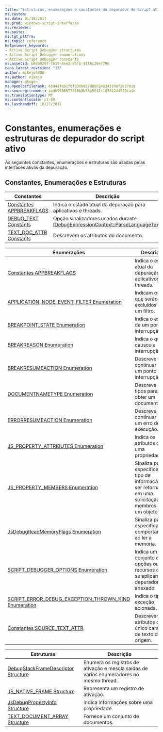 ```yaml
---
title: "Estruturas, enumerações e constantes do depurador de Script ativo | Microsoft Docs"
ms.custom: 
ms.date: 01/18/2017
ms.prod: windows-script-interfaces
ms.reviewer: 
ms.suite: 
ms.tgt_pltfrm: 
ms.topic: reference
helpviewer_keywords:
- Active Script Debugger structures
- Active Script Debugger enumerations
- Active Script Debugger constants
ms.assetid: b80b9207-fb19-4ee2-85fb-41f8c26e7706
caps.latest.revision: "13"
author: mikejo5000
ms.author: mikejo
manager: ghogen
ms.openlocfilehash: 6bd41fe91fdf030b957d800248343198f2617018
ms.sourcegitcommit: aadb9588877418b8b55a5612c1d3842d4520ca4c
ms.translationtype: MT
ms.contentlocale: pt-BR
ms.lasthandoff: 10/27/2017
---
```

# <a name="active-script-debugger-constants-enumerations-and-structures"></a>Constantes, enumerações e estruturas de depurador do script ativo
As seguintes constantes, enumerações e estruturas são usadas pelas interfaces ativas da depuração.  
  
## <a name="constants-enumerations-and-structures"></a>Constantes, Enumerações e Estruturas  
  
|Constantes|Descrição|  
|---------------|-----------------|  
|[Constantes APPBREAKFLAGS](../../winscript/reference/appbreakflags-enumeration.md)|Indica o estado atual da depuração para aplicativos e threads.|  
|[DEBUG_TEXT Constants](../../winscript/reference/debug-text-constants.md)|Opção sinalizadores usados durante [IDebugExpressionContext::ParseLanguageText](../../winscript/reference/idebugexpressioncontext-parselanguagetext.md).|  
|[TEXT_DOC_ATTR Constants](../../winscript/reference/text-doc-attr-constants.md)|Descrevem os atributos do documento.|  
  
|Enumerações|Descrição|  
|------------------|-----------------|  
|[Constantes APPBREAKFLAGS](../../winscript/reference/appbreakflags-enumeration.md)|Indica o estado atual da depuração para aplicativos e threads.|  
|[APPLICATION_NODE_EVENT_FILTER Enumeration](../../winscript/reference/application-node-event-filter-enumeration.md)|Indicam os nós que serão excluídos com um filtro.|  
|[BREAKPOINT_STATE Enumeration](../../winscript/reference/breakpoint-state-enumeration.md)|Indica o estado de um ponto de interrupção.|  
|[BREAKREASON Enumeration](../../winscript/reference/breakreason-enumeration.md)|Indica o que causou a interrupção.|  
|[BREAKRESUMEACTION Enumeration](../../winscript/reference/breakresumeaction-enumeration.md)|Descreve como continuar de um ponto de interrupção.|  
|[DOCUMENTNAMETYPE Enumeration](../../winscript/reference/documentnametype-enumeration.md)|Descreve os tipos para se obter um documento.|  
|[ERRORRESUMEACTION Enumeration](../../winscript/reference/errorresumeaction-enumeration.md)|Descreve como continuar de um erro de execução.|  
|[JS_PROPERTY_ATTRIBUTES Enumeration](../../winscript/reference/js-property-attributes-enumeration.md)|Indica os atributos de uma propriedade.|  
|[JS_PROPERTY_MEMBERS Enumeration](../../winscript/reference/js-property-members-enumeration.md)|Sinaliza para especificar o tipo de informação a ser retornada em uma solicitação para membros de um objeto.|  
|[JsDebugReadMemoryFlags Enumeration](../../winscript/reference/jsdebugreadmemoryflags-enumeration.md)|Sinaliza para especificar o comportamento ao ler a memória.|  
|[SCRIPT_DEBUGGER_OPTIONS Enumeration](../../winscript/reference/script-debugger-options-enumeration.md)|Indica um conjunto de opções ou de recursos que se aplicam ao depurador anexado.|  
|[SCRIPT_ERROR_DEBUG_EXCEPTION_THROWN_KIND Enumeration](../../winscript/reference/script-error-debug-exception-thrown-kind-enumeration.md)|Indica o tipo de exceção acionada.|  
|[Constantes SOURCE_TEXT_ATTR](../../winscript/reference/source-text-attr-enumeration.md)|Descrevem os atributos de um único caractere de texto de origem.|  
  
|Estruturas|Descrição|  
|----------------|-----------------|  
|[DebugStackFrameDescriptor Structure](../../winscript/reference/debugstackframedescriptor-structure.md)|Enumera os registros de ativação e mescla saídas de vários enumeradores no mesmo thread.|  
|[JS_NATIVE_FRAME Structure](../../winscript/reference/js-native-frame-structure.md)|Representa um registro de ativação.|  
|[JsDebugPropertyInfo Structure](../../winscript/reference/jsdebugpropertyinfo-structure.md)|Indica informações sobre uma propriedade.|  
|[TEXT_DOCUMENT_ARRAY Structure](../../winscript/reference/text-document-array-structure.md)|Fornece um conjunto de documentos.|